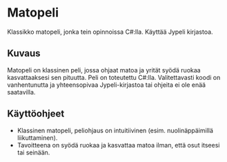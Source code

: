 # Matopeli

Klassikko matopeli, jonka tein opinnoissa C#:lla. Käyttää Jypeli kirjastoa.

## Kuvaus
Matopeli on klassinen peli, jossa ohjaat matoa ja yrität syödä ruokaa kasvattaaksesi sen pituutta. Peli on toteutettu C#:lla. Valitettavasti koodi on vanhentunutta ja yhteensopivaa Jypeli-kirjastoa tai ohjeita ei ole enää saatavilla.

## Käyttöohjeet
- Klassinen matopeli, peliohjaus on intuitiivinen (esim. nuolinäppäimillä liikuttaminen).  
- Tavoitteena on syödä ruokaa ja kasvattaa matoa ilman, että osut itseesi tai seinään.
